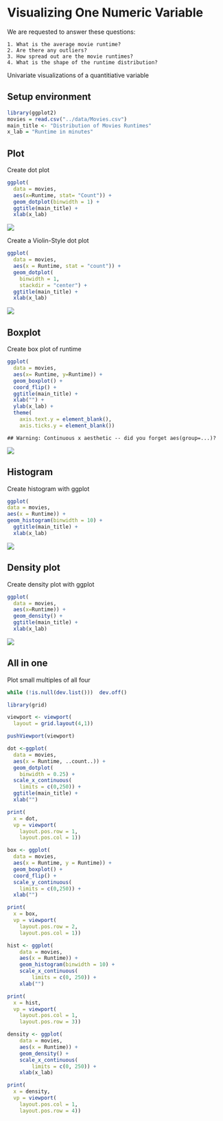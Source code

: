Visualizing One Numeric Variable
================

We are requested to answer these questions:

    1. What is the average movie runtime?
    2. Are there any outliers?
    3. How spread out are the movie runtimes?
    4. What is the shape of the runtime distribution?

Univariate visualizations of a quantitiative variable

Setup environment
-----------------

``` r
library(ggplot2)
movies = read.csv("../data/Movies.csv")
main_title <- "Distribution of Movies Runtimes"
x_lab = "Runtime in minutes"
```

Plot
----

Create dot plot

``` r
ggplot(
  data = movies,
  aes(x=Runtime, stat= "Count")) +
  geom_dotplot(binwidth = 1) +
  ggtitle(main_title) + 
  xlab(x_lab)
```

![](04-GGPlot_files/figure-markdown_github/unnamed-chunk-2-1.png)

Create a Violin-Style dot plot

``` r
ggplot(
  data = movies,
  aes(x = Runtime, stat = "count")) +
  geom_dotplot(
    binwidth = 1,
    stackdir = "center") +
  ggtitle(main_title) +
  xlab(x_lab)
```

![](04-GGPlot_files/figure-markdown_github/unnamed-chunk-3-1.png)

Boxplot
-------

Create box plot of runtime

``` r
ggplot(
  data = movies,
  aes(x= Runtime, y=Runtime)) +
  geom_boxplot() + 
  coord_flip() +
  ggtitle(main_title) + 
  xlab("") +
  ylab(x_lab) +
  theme(
    axis.text.y = element_blank(),
    axis.ticks.y = element_blank())
```

    ## Warning: Continuous x aesthetic -- did you forget aes(group=...)?

![](04-GGPlot_files/figure-markdown_github/unnamed-chunk-4-1.png)

Histogram
---------

Create histogram with ggplot

``` r
ggplot(
data = movies,
aes(x = Runtime)) +
geom_histogram(binwidth = 10) +
  ggtitle(main_title) + 
  xlab(x_lab)
```

![](04-GGPlot_files/figure-markdown_github/unnamed-chunk-5-1.png)

Density plot
------------

Create density plot with ggplot

``` r
ggplot(
  data = movies,
  aes(x=Runtime)) +
  geom_density() +
  ggtitle(main_title) +
  xlab(x_lab)
```

![](04-GGPlot_files/figure-markdown_github/unnamed-chunk-6-1.png)

All in one
----------

Plot small multiples of all four

``` r
while (!is.null(dev.list()))  dev.off()

library(grid)

viewport <- viewport(
  layout = grid.layout(4,1))

pushViewport(viewport)

dot <-ggplot(
  data = movies,
  aes(x = Runtime, ..count..)) +
  geom_dotplot(
    binwidth = 0.25) +
  scale_x_continuous(
    limits = c(0,250)) +
  ggtitle(main_title) +
  xlab("")

print(
  x = dot,
  vp = viewport(
    layout.pos.row = 1,
    layout.pos.col = 1))

box <- ggplot(
  data = movies,
  aes(x = Runtime, y = Runtime)) +
  geom_boxplot() +
  coord_flip() +
  scale_y_continuous(
    limits = c(0,250)) + 
  xlab("")

print(
  x = box,
  vp = viewport(
    layout.pos.row = 2,
    layout.pos.col = 1))

hist <- ggplot(
    data = movies, 
    aes(x = Runtime)) +
    geom_histogram(binwidth = 10) +
    scale_x_continuous(
        limits = c(0, 250)) +
    xlab("")

print(
  x = hist,
  vp = viewport(
    layout.pos.col = 1,
    layout.pos.row = 3)) 

density <- ggplot(
    data = movies, 
    aes(x = Runtime)) +
    geom_density() +
    scale_x_continuous(
        limits = c(0, 250)) +
    xlab(x_lab)

print(
  x = density,
  vp = viewport(
    layout.pos.col = 1,
    layout.pos.row = 4))
```
